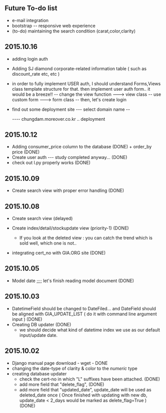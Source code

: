 
## Future To-do list

 * e-mail integration
 * bootstrap -- responsive web experience
 * (to-do) maintaining the search condition (carat,color,clarity)

## 2015.10.16

* adding login auth

* Adding SJ diamond corporate-related information table ( such as discount_rate etc, etc )

* in order to fully implement USER auth, I should understand Forms,Views class template structure for that. then implement user auth form.. it would be a breeze!!
   -- change the view function ---> view class
   -- use custom form ---> form class
   -- then, let's create login

* find out some deployment site  --- select domain name --

  ---- chungdam.moreover.co.kr .. deployment

## 2015.10.12

* Adding consumer_price column to the database (DONE) + order_by price (DONE)
* Create user auth --- study completed anyway... (DONE)
* check out l.py properly works  (DONE)

## 2015.10.09

* Create search view with proper error handling (DONE)
 
## 2015.10.08

* Create search view (delayed)

* Create index/detail/stockupdate view  (priority-1) (DONE)
   - If you look at the deleted view : you can catch the trend which is sold well, which one is not..

* integrating cert_no with GIA.ORG site (DONE)

## 2015.10.05

* Model date ;;;; let's finish reading model document (DONE)

## 2015.10.03

 * DatetimeField should be changed to DateFiled... and DateField should be aligned with GIA_UPDATE_LIST ( do it with command line argument input ) (DONE)
 * Creating DB updater (DONE)
    - we should decide what kind of datetime index we use as our default input/update date. 

## 2015.10.02

* Django manual page download - wget - DONE
* changing the date-type of clarity & color to the *numeric* type
* creating database updater
   - check the cert-no in which "L" suffixes have been attached. (DONE)
   - add more field that "delete_flag",   (DONE)
   - add more field that "updated_date", update_date will be used as deleted_date once   ( Once finished with updating with new db, update_date < 2_days would be marked as delete_flag=True )  (DONE)
